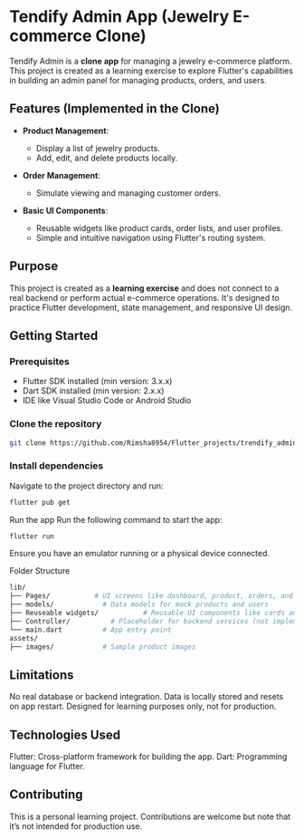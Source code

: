 # Tendify Admin App (Jewelry E-commerce Clone)

Tendify Admin is a **clone app** for managing a jewelry e-commerce platform. This project is created as a learning exercise to explore Flutter's capabilities in building an admin panel for managing products, orders, and users.

## Features (Implemented in the Clone)

- **Product Management**: 
  - Display a list of jewelry products.
  - Add, edit, and delete products locally.

- **Order Management**: 
  - Simulate viewing and managing customer orders.

- **Basic UI Components**:
  - Reusable widgets like product cards, order lists, and user profiles.
  - Simple and intuitive navigation using Flutter's routing system.

## Purpose

This project is created as a **learning exercise** and does not connect to a real backend or perform actual e-commerce operations. It's designed to practice Flutter development, state management, and responsive UI design.


## Getting Started

### Prerequisites

- Flutter SDK installed (min version: 3.x.x)
- Dart SDK installed (min version: 2.x.x)
- IDE like Visual Studio Code or Android Studio

### Clone the repository

```bash
git clone https://github.com/Rimsha8954/Flutter_projects/trendify_admin
```

### Install dependencies
Navigate to the project directory and run:

```bash
flutter pub get
```

Run the app
Run the following command to start the app:

```bash
flutter run
```
Ensure you have an emulator running or a physical device connected.

Folder Structure
```bash
lib/
├── Pages/           # UI screens like dashboard, product, orders, and users
├── models/            # Data models for mock products and users
├── Reuseable widgets/           # Reusable UI components like cards and buttons
├── Controller/          # Placeholder for backend services (not implemented)
└── main.dart          # App entry point
assets/
├── images/            # Sample product images           
```

## Limitations
No real database or backend integration.
Data is locally stored and resets on app restart.
Designed for learning purposes only, not for production.
## Technologies Used
Flutter: Cross-platform framework for building the app.
Dart: Programming language for Flutter.
## Contributing
This is a personal learning project. Contributions are welcome but note that it’s not intended for production use.
